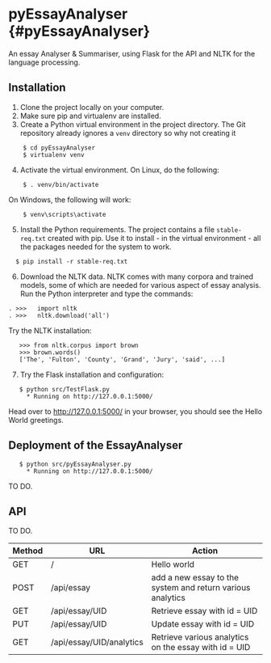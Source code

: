 pyEssayAnalyser {#pyEssayAnalyser}
===============

An essay Analyser &amp; Summariser, using Flask for the API and NLTK for the language processing.

## Installation

1. Clone the project locally on your computer.
2. Make sure pip and virtualenv are installed.
3. Create a Python virtual environment in the project directory.
   The Git repository already ignores a `venv` directory so why not creating it  

~~~~~~~~~~~~~~~~~~~~~
    $ cd pyEssayAnalyser
    $ virtualenv venv
~~~~~~~~~~~~~~~~~~~~~

4. Activate the virtual environment. On Linux, do the following:
   
~~~~~~~~~~~~~~~~~~~~~
    $ . venv/bin/activate
~~~~~~~~~~~~~~~~~~~~~

   On Windows, the following will work:
  
~~~~~~~~~~~~~~~~~~~~~
    $ venv\scripts\activate
~~~~~~~~~~~~~~~~~~~~~
  
5. Install the Python requirements. 
   The project contains a file `stable-req.txt` created with pip. Use it to install - in the virtual environment - 
   all the packages needed for the system to work.
  
~~~~~~~~~~~~~~~~~~~~~
  $ pip install -r stable-req.txt 
~~~~~~~~~~~~~~~~~~~~~

6. Download the NLTK data.
   NLTK comes with many corpora and trained models, some of which are needed for various aspect of essay analysis.
   Run the Python interpreter and type the commands: 

~~~~~~~~~~~~~~~~~~~~~{.py}
. >>>	import nltk
. >>>	nltk.download('all')
~~~~~~~~~~~~~~~~~~~~~
   
   Try the NLTK installation:
   
~~~~~~~~~~~~~~~~~~~~~{.py}
   >>> from nltk.corpus import brown
   >>> brown.words()
   ['The', 'Fulton', 'County', 'Grand', 'Jury', 'said', ...]
~~~~~~~~~~~~~~~~~~~~~

7. Try the Flask installation and configuration:

~~~~~~~~~~~~~~~~~~~~~
   $ python src/TestFlask.py
     * Running on http://127.0.0.1:5000/
~~~~~~~~~~~~~~~~~~~~~

Head over to http://127.0.0.1:5000/ in your browser, you should see the Hello World greetings.
 

## Deployment of the EssayAnalyser

~~~~~~~~~~~~~~~~~~~~~
   $ python src/pyEssayAnalyser.py
     * Running on http://127.0.0.1:5000/
~~~~~~~~~~~~~~~~~~~~~

TO DO.

## API

TO DO.

Method  | URL        | Action
--------|------------|------
GET     | /                | Hello world 
POST    | /api/essay       | add a new essay to the system and return various analytics
GET     | /api/essay/UID | Retrieve essay with id = UID
PUT     | /api/essay/UID | Update essay with id = UID
GET     | /api/essay/UID/analytics | Retrieve various analytics on the essay with id = UID
